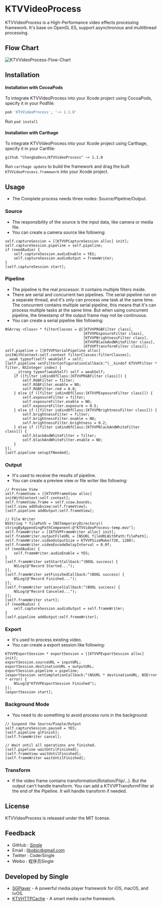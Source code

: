 # KTVVideoProcess

KTVVideoProcess is a High-Performance video effects processing framework. It's base on OpenGL ES, support asynchronous and multithread processing.


## Flow Chart

![KTVVideoProcess-Flow-Chart](http://oxl6mxy2t.bkt.clouddn.com/changba/KTVVideoProcess-flow-chart.jpg)


## Installation

#### Installation with CocoaPods

To integrate KTVVideoProcess into your Xcode project using CocoaPods, specify it in your Podfile:

```ruby
pod 'KTVVideoProcess', '~> 1.1.0'
```

Run `pod install`

#### Installation with Carthage

To integrate KTVVideoProcess into your Xcode project using Carthage, specify it in your Cartfile:

```ogdl
github "ChangbaDevs/KTVVideoProcess" ~> 1.1.0
```

Run `carthage update` to build the framework and drag the built `KTVVideoProcess.framework` into your Xcode project.


## Usage

- The Complete process needs three nodes: Source/Pipeline/Output.

### Source

- The responsibility of the source is the input data, like camera or media file.
- You can create a camera source like following:

```objc
self.captureSession = [[KTVVPCaptureSession alloc] init];
self.captureSession.pipeline = self.pipeline;
if (needAudio) {
    self.captureSession.audioEnable = YES;
    self.captureSession.audioOutput = frameWriter;
}
[self.captureSession start];
```

### Pipeline

- The pipeline is the real processor. It contains multiple filters inside.
- There are serial and concurrent two pipelines. The serial pipeline run on a separate thread, and it's only can process one task at the same time. The concurrent contains multiple serial pipeline, this means that it's can process multiple tasks at the same time. But when using concurrent pipeline, the timestamp of the output frame may not be continuous.
- You can create a serial pipeline like following:

```objc
NSArray <Class> * filterClasses = @[[KTVVPRGBFilter class],
                                    [KTVVPExposureFilter class],
                                    [KTVVPBrightnessFilter class],
                                    [KTVVPBlackAndWhiteFilter class],
                                    [KTVVPTransformFilter class]];
self.pipeline = [[KTVVPSerialPipeline alloc] initWithContext:self.context filterClasses:filterClasses];
__weak typeof(self) weakSelf = self;
[self.pipeline setFilterConfigurationCallback:^(__kindof KTVVPFilter * filter, NSInteger index) {
    __strong typeof(weakSelf) self = weakSelf;
    if ([filter isKindOfClass:[KTVVPRGBFilter class]]) {
        self.RGBFilter = filter;
        self.RGBFilter.enable = NO;
        self.RGBFilter.red = 0.8;
    } else if ([filter isKindOfClass:[KTVVPExposureFilter class]]) {
        self.exposureFilter = filter;
        self.exposureFilter.enable = NO;
        self.exposureFilter.exposure = 0.5;
    } else if ([filter isKindOfClass:[KTVVPBrightnessFilter class]]) {
        self.brightnessFilter = filter;
        self.brightnessFilter.enable = NO;
        self.brightnessFilter.brightness = 0.2;
    } else if ([filter isKindOfClass:[KTVVPBlackAndWhiteFilter class]]) {
        self.blackAndWhiteFilter = filter;
        self.blackAndWhiteFilter.enable = NO;
    }
}];
[self.pipeline setupIfNeeded];
```

### Output

- It's used to receive the results of pipeline.
- You can create a preview view or file writer like following:

```objc
// Preview View
self.frameView = [[KTVVPFrameView alloc] initWithContext:self.context];
self.frameView.frame = self.view.bounds;
[self.view addSubview:self.frameView];
[self.pipeline addOutput:self.frameView];

// File Writer
NSString * filePath = [NSTemporaryDirectory() stringByAppendingPathComponent:@"KTVVideoProcess-temp.mov"];
self.frameWriter = [[KTVVPFrameWriter alloc] init];
self.frameWriter.outputFileURL = [NSURL fileURLWithPath:filePath];
self.frameWriter.videoOutputSize = KTVVPSizeMake(720, 1280);
self.frameWriter.videoEncodeDelayInterval = 0.0f;
if (needAudio) {
    self.frameWriter.audioEnable = YES;
}
[self.frameWriter setStartCallback:^(BOOL success) {
    NSLog(@"Record Started...");
}];
[self.frameWriter setFinishedCallback:^(BOOL success) {
    NSLog(@"Record Finished...");
}];
[self.frameWriter setCancelCallback:^(BOOL success) {
    NSLog(@"Record Canceled...");
}];
[self.frameWriter start];
if (needAudio) {
    self.captureSession.audioOutput = self.frameWriter;
}
[self.pipeline addOutput:self.frameWriter];
```

### Export

- It's used to process existing video.
- You can create a export session like following:

```objc
KTVVPExportSession * exportSession = [[KTVVPExportSession alloc] init];
exportSession.sourceURL = inputURL;
exportSession.destinationURL = outputURL;
exportSession.pipeline = pipeline;
[exportSession setCompletionCallback:^(NSURL * destinationURL, NSError * error) {
    NSLog(@"KTVVPExportSession Finished");
}];
[exportSession start];
```

### Background Mode

- You need to do something to avoid process runs in the background:

```objc
// Suspend the Source/Pieple/Output
self.captureSession.paused = YES;
[self.pipeline glFinish];
[self.frameWriter cancel];

// Wait until all operations are finished.
[self.pipeline waitUntilFinished];
[self.frameView waitUntilFinished];
[self.frameWriter waitUntilFinished];
```

### Transform

- If the video frame contains transformation(Rotation/Flip/...). But the output can't handle transform. You can add a KTVVPTransformFilter at the end of the Pipeline. It will handle transform if needed.


## License

KTVVideoProcess is released under the MIT license.


## Feedback

- GitHub : [Single](https://github.com/libobjc)
- Email : libobjc@gmail.com
- Twitter : CoderSingle
- Weibo : 程序员Single


## Developed by Single

- [SGPlayer](https://github.com/libobjc/SGPlayer) - A powerful media player framework for iOS, macOS, and tvOS.
- [KTVHTTPCache](https://github.com/ChangbaDevs/KTVHTTPCache) - A smart media cache framework.
